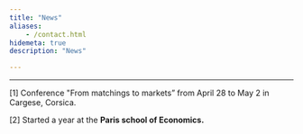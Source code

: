 ```yaml
---
title: "News"
aliases:
    - /contact.html
hidemeta: true
description: "News"

---
```


---

 [1] Conference "From matchings to markets” from April 28 to May 2 in Cargese, Corsica.

 [2] Started a year at the **Paris school of Economics.**